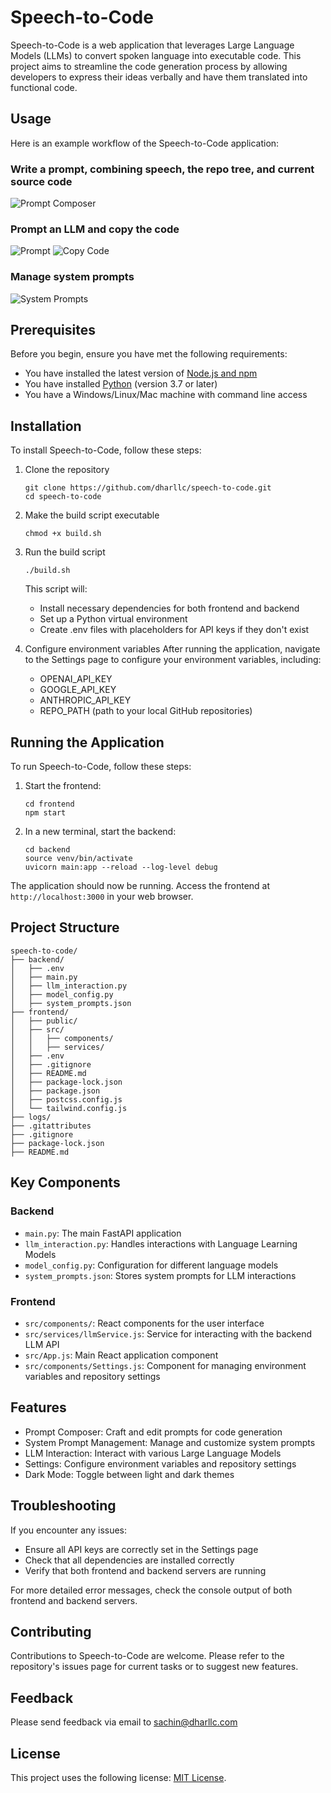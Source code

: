 # Speech-to-Code

Speech-to-Code is a web application that leverages Large Language Models (LLMs) to convert spoken language into executable code. This project aims to streamline the code generation process by allowing developers to express their ideas verbally and have them translated into functional code.

## Usage

Here is an example workflow of the Speech-to-Code application:

### Write a prompt, combining speech, the repo tree, and current source code
![Prompt Composer](./screenshots/prompt_composer.png)

### Prompt an LLM and copy the code
![Prompt](./screenshots/prompt_ui.png)
![Copy Code](./screenshots/conversation_display.png)

### Manage system prompts
![System Prompts](./screenshots/system_prompts.png)

## Prerequisites

Before you begin, ensure you have met the following requirements:
* You have installed the latest version of [Node.js and npm](https://nodejs.org/en/download/)
* You have installed [Python](https://www.python.org/downloads/) (version 3.7 or later)
* You have a Windows/Linux/Mac machine with command line access

## Installation

To install Speech-to-Code, follow these steps:

1. Clone the repository
   ```
   git clone https://github.com/dharllc/speech-to-code.git
   cd speech-to-code
   ```

2. Make the build script executable
   ```
   chmod +x build.sh
   ```

3. Run the build script
   ```
   ./build.sh
   ```
   This script will:
   - Install necessary dependencies for both frontend and backend
   - Set up a Python virtual environment
   - Create .env files with placeholders for API keys if they don't exist

4. Configure environment variables
   After running the application, navigate to the Settings page to configure your environment variables, including:
   - OPENAI_API_KEY
   - GOOGLE_API_KEY
   - ANTHROPIC_API_KEY
   - REPO_PATH (path to your local GitHub repositories)

## Running the Application

To run Speech-to-Code, follow these steps:

1. Start the frontend:
   ```
   cd frontend
   npm start
   ```

2. In a new terminal, start the backend:
   ```
   cd backend
   source venv/bin/activate
   uvicorn main:app --reload --log-level debug
   ```

The application should now be running. Access the frontend at `http://localhost:3000` in your web browser.

## Project Structure

```
speech-to-code/
├── backend/
│   ├── .env
│   ├── main.py
│   ├── llm_interaction.py
│   ├── model_config.py
│   ├── system_prompts.json
├── frontend/
│   ├── public/
│   ├── src/
│   │   ├── components/
│   │   ├── services/
│   ├── .env
│   ├── .gitignore
│   ├── README.md
│   ├── package-lock.json
│   ├── package.json
│   ├── postcss.config.js
│   └── tailwind.config.js
├── logs/
├── .gitattributes
├── .gitignore
├── package-lock.json
├── README.md
```

## Key Components

### Backend
- `main.py`: The main FastAPI application
- `llm_interaction.py`: Handles interactions with Language Learning Models
- `model_config.py`: Configuration for different language models
- `system_prompts.json`: Stores system prompts for LLM interactions

### Frontend
- `src/components/`: React components for the user interface
- `src/services/llmService.js`: Service for interacting with the backend LLM API
- `src/App.js`: Main React application component
- `src/components/Settings.js`: Component for managing environment variables and repository settings

## Features

- Prompt Composer: Craft and edit prompts for code generation
- System Prompt Management: Manage and customize system prompts
- LLM Interaction: Interact with various Large Language Models
- Settings: Configure environment variables and repository settings
- Dark Mode: Toggle between light and dark themes

## Troubleshooting

If you encounter any issues:
- Ensure all API keys are correctly set in the Settings page
- Check that all dependencies are installed correctly
- Verify that both frontend and backend servers are running

For more detailed error messages, check the console output of both frontend and backend servers.

## Contributing

Contributions to Speech-to-Code are welcome. Please refer to the repository's issues page for current tasks or to suggest new features.

## Feedback

Please send feedback via email to sachin@dharllc.com

## License

This project uses the following license: [MIT License](https://opensource.org/licenses/MIT).
